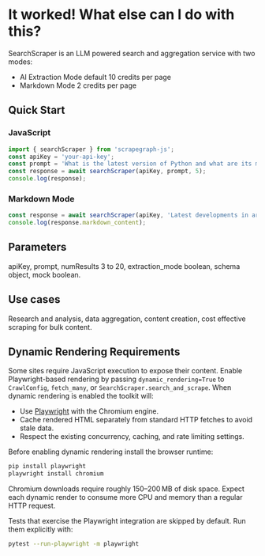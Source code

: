 # It worked! What else can I do with this?

SearchScraper is an LLM powered search and aggregation service with two modes:
- AI Extraction Mode default 10 credits per page
- Markdown Mode 2 credits per page

## Quick Start

### JavaScript
```js
import { searchScraper } from 'scrapegraph-js';
const apiKey = 'your-api-key';
const prompt = 'What is the latest version of Python and what are its main features?';
const response = await searchScraper(apiKey, prompt, 5);
console.log(response);
```

### Markdown Mode
```js
const response = await searchScraper(apiKey, 'Latest developments in artificial intelligence', 3, false);
console.log(response.markdown_content);
```

## Parameters
apiKey, prompt, numResults 3 to 20, extraction_mode boolean, schema object, mock boolean.

## Use cases
Research and analysis, data aggregation, content creation, cost effective scraping for bulk content.

## Dynamic Rendering Requirements

Some sites require JavaScript execution to expose their content. Enable Playwright-based
rendering by passing `dynamic_rendering=True` to `CrawlConfig`, `fetch_many`, or
`SearchScraper.search_and_scrape`. When dynamic rendering is enabled the toolkit will:

- Use [Playwright](https://playwright.dev/python/) with the Chromium engine.
- Cache rendered HTML separately from standard HTTP fetches to avoid stale data.
- Respect the existing concurrency, caching, and rate limiting settings.

Before enabling dynamic rendering install the browser runtime:

```bash
pip install playwright
playwright install chromium
```

Chromium downloads require roughly 150–200 MB of disk space. Expect each dynamic render to
consume more CPU and memory than a regular HTTP request.

Tests that exercise the Playwright integration are skipped by default. Run them explicitly
with:

```bash
pytest --run-playwright -m playwright
```
